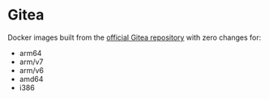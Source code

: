 # Gitea

Docker images built from the [official Gitea repository](https://github.com/go-gitea/gitea) with zero changes for:
- arm64
- arm/v7
- arm/v6
- amd64
- i386
